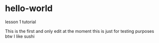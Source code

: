 # hello-world
lesson 1 tutorial

This is the first and only
edit at the moment
this is just for testing purposes
btw I like sushi
